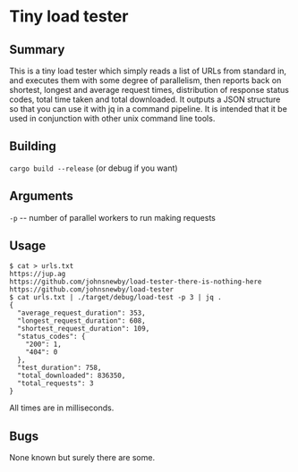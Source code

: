 # Tiny load tester

## Summary

This is a tiny load tester which simply reads a list of URLs from standard in, and executes them with some degree of parallelism, then reports back on shortest, longest and average request times, distribution of response status codes, total time taken and total downloaded. It outputs a JSON structure so that you can use it with jq in a command pipeline. It is intended that it be used in conjunction with other unix command line tools. 

## Building

`cargo build --release` (or debug if you want)

## Arguments

`-p` -- number of parallel workers to run making requests


## Usage

```
$ cat > urls.txt
https://jup.ag
https://github.com/johnsnewby/load-tester-there-is-nothing-here
https://github.com/johnsnewby/load-tester
$ cat urls.txt | ./target/debug/load-test -p 3 | jq .
{
  "average_request_duration": 353,
  "longest_request_duration": 608,
  "shortest_request_duration": 109,
  "status_codes": {
    "200": 1,
    "404": 0
  },
  "test_duration": 758,
  "total_downloaded": 836350,
  "total_requests": 3
}
```

All times are in milliseconds.

## Bugs

None known but surely there are some.
